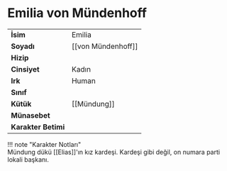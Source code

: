 # Emilia von Mündenhoff  
  
<div class="grid" markdown>  
  
|  |  |  
|---|---|  
| **İsim** | Emilia |  
| **Soyadı** | [[von Mündenhoff]] |  
| **Hizip** |  |  
| **Cinsiyet** | Kadın |  
| **Irk** | Human |  
| **Sınıf** |  |  
| **Kütük** | [[Mündung]] |  
| **Münasebet** |  |  
| **Karakter Betimi** |  |  
  
  
!!! note "Karakter Notları"  
	Mündung dükü [[Elias]]'ın kız kardeşi. Kardeşi gibi değil, on numara parti lokali başkanı.  
  
  
</div>